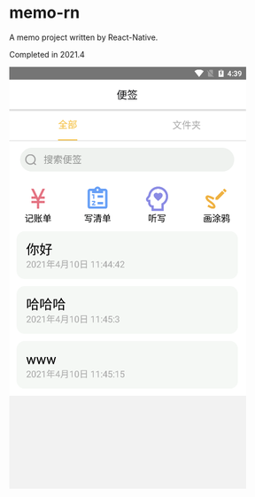# memo-rn
A memo project written by React-Native.

Completed in 2021.4

![home page](./images/home.png)

